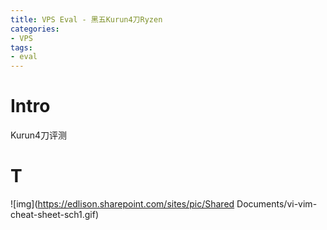 ```yaml
---
title: VPS Eval - 黑五Kurun4刀Ryzen
categories:
- VPS
tags:
- eval
---
```


# Intro

Kurun4刀评测

<!--more-->

# T

![img](https://edlison.sharepoint.com/sites/pic/Shared Documents/vi-vim-cheat-sheet-sch1.gif)

